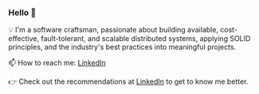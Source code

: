 ### Hello 👋

💡  I'm a software craftsman, passionate about building available, cost-effective, fault-tolerant, and scalable distributed systems, applying SOLID principles, and the industry's best practices into meaningful projects.

📫  How to reach me: [LinkedIn](https://www.linkedin.com/in/nikolov96/)

👉 Check out the recommendations at [LinkedIn](https://www.linkedin.com/in/nikolov96/) to get to know me better.
